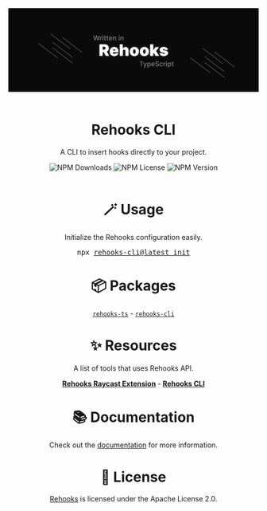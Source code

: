 <div align="center">
  <img src="./assets/banner.jpg" alt="rehooks" />
</div>

<br />

<div align="center">
  <h1>Rehooks CLI</h1>
  <p>A CLI to insert hooks directly to your project.</p>
</div>

<div align="center">
<img alt="NPM Downloads" src="https://img.shields.io/npm/d18m/rehooks-cli?style=flat&color=blue">
<img alt="NPM License" src="https://img.shields.io/npm/l/rehooks-cli?style=flat&color=blue">
<img alt="NPM Version" src="https://img.shields.io/npm/v/rehooks-cli?style=flat&color=blue">

</div>

<br />

<h1 align="center">🪄 Usage</h1>
<p align="center">
Initialize the Rehooks configuration easily.
</p>
<div align="center">
  <pre>npx <a href="https://www.npmjs.com/package/rehooks-cli">rehooks-cli@latest init</a></pre>
</div>

<h1 align="center">📦 Packages</h1>
<p align="center"><a href="https://www.npmjs.com/package/rehooks-ts"><code>rehooks-ts</code></a> - <a href="https://www.npmjs.com/package/rehooks-cli"><code>rehooks-cli</code></a></p>

<div align="center">
<h1>✨ Resources</h1>
<p>A list of tools that uses Rehooks API.</p>
<p><b><a href="https://www.raycast.com/Pyr33x/rehooks">Rehooks Raycast Extension</a></b> -<b> <a href="https://npmjs.org/package/rehooks-cli">Rehooks CLI</a></b></p>
</div>

<h1 align="center">📚 Documentation</h1>
<p align="center">
Check out the <a href="https://rehooks.pyr33x.ir">documentation</a> for more information.
</p>

<h1 align="center">🧾 License</h1>

<p align="center">
<a href="https://www.npmjs.com/package/rehooks-ts">Rehooks</a> is licensed under the Apache License 2.0.
</p>
